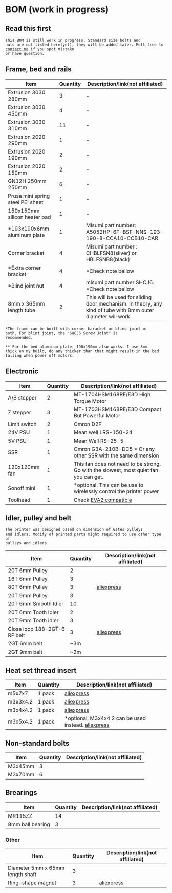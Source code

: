 # BOM (work in progress)

## Read this first
<code>This BOM is still work in progress. Standard size bolts and nuts are not listed here(yet), they will be added later. Fell free to [contact me](https://discord.gg/WZVP2HuAag) if you spot mistake or have question.</code>

## Frame, bed and rails

| Item | Quantity | Description/link(not affiliated) |
| --- | --- | --- |
| Extrusion 3030 280mm | 3 | - |
| Extrusion 3030 450mm  | 4 | - |
| Extrusion 3030 310mm  | 11 | - |
| Extrusion 2020 290mm  | 1 | - |
| Extrusion 2020 190mm  | 2 | - |
| Extrusion 2020 150mm  | 2 | - |
| GN12H 250mm 250mm  | 6 | - |
| Prusa mini spring steel PEI sheet  | 1 | - |
| 150x150mm silicon heater pad  | 1 | - |
| *193x190x6mm aluminum plate  | 1 | Misumi part number: A5052HP-6F-BSF-NNS-193-190-8-CCA10-CCB10-CAR |
| Corner bracket  | 4 | Misumi part number : CHBLFSN8(sliver) or HBLFSNB8(black) |
| *Extra corner bracket  | 4 | *Check note bellow |
| *Blind joint nut  | 4 | misumi part number SHCJ6. *Check note bellow |
| 8mm x 365mm length tube | 2 | This will be used for sliding door mechanism. In theory, any kind of tube with 8mm outer diameter will work |

<code>*The frame can be built with corner baracket or blind joint or both. For blint joint, the "SHCJ6 Screw Joint" is recommended.</code>

<code>** For the bed aluminum plate, 190x190mm also works. I use 8mm thick on my build, do any thicker than that might result in the bed falling when power off motors.</code>

## Electronic

| Item | Quantity | Description/link(not affiliated) |
| --- | --- | --- |
| A/B stepper | 2 | MT-1704HSM168RE/E3D High Torque Motor |
| Z stepper | 3 | MT-1703HSM168RE/E3D Compact But Powerful Motor |
| Limit switch | 2 | Omron D2F |
| 24V PSU | 1 | Mean well LRS-150-24  |
| 5V PSU | 1 | Mean Well RS-25-5  |
| SSR | 1 | Omron G3A-210B-DC5 * Or any other SSR with the same dimension  |
| 120x120mm fan | 1 | This fan does not need to be strong. Go with the slowest, most quiet fan you can get.  |
| Sonoff mini | 1 | *optional. This can be use to wirelessly control the printer power |
| Toolhead | 1 | Check [EVA2 compatible](https://main.eva-3d.page/) |



## Idler, pulley and belt

<code>The printer was designed based on dimension of Gates pylleys and idlers. Modify of printed parts might required to use other type of pulleys and idlers</code>

| Item | Quantity | Description/link(not affiliated) |
| --- | --- | --- |
| 20T 6mm Pulley | 2 |   |
| 16T 6mm Pulley | 3 |   |
| 80T 6mm Pulley | 3 | [aliexpress](https://www.aliexpress.com/item/1005001700640216.html) |
| 20T 9mm Pulley | 3 |   |
| 20T 6mm Smooth Idler | 10 |   |
| 20T 6mm Tooth Idler | 2 |   |
| 20T 9mm Tooth idler | 3 |   |
| Close loop  188-2GT-6 RF belt | 3 | [aliexpress](https://www.aliexpress.com/item/4000397043382.html) |
| 2GT 6mm belt | ~3m |   |
| 2GT 9mm belt | ~2m |   |


## Heat set thread insert

| Item | Quantity | Description/link(not affiliated) |
| --- | --- | --- |
| m5x7x7 | 1 pack  | [aliexpress](https://www.aliexpress.com/item/4000232990523.html?spm=a2g0s.9042311.0.0.27424c4dWNZpM9) |
| m3x3x4.2 | 1 pack | [aliexpress](https://www.aliexpress.com/item/4000955759713.html?spm=a2g0s.9042311.0.0.27424c4dmPejm9) |
| m3x4x4.2 | 1 pack | [aliexpress](https://www.aliexpress.com/item/4000955759713.html?spm=a2g0s.9042311.0.0.27424c4dmPejm9) |
| m3x5x4.2 | 1 pack | *optional, M3x4x4.2 can be used instead. [aliexpress](https://www.aliexpress.com/item/4000955759713.html?spm=a2g0s.9042311.0.0.27424c4dmPejm9) |


## Non-standard bolts

| Item | Quantity | Description/link(not affiliated) |
| --- | --- | --- |
| M3x45mm | 3 |   |
| M3x70mm | 6 |   |

## Brearings

| Item | Quantity | Description/link(not affiliated) |
| --- | --- | --- |
| MR115ZZ | 14 |   |
| 8mm ball bearing | 3 |   |


### Other

| Item | Quantity | Description/link(not affiliated) |
| --- | --- | --- |
| Diameter 5mm x 65mm length shaft | 3 |   |
| Ring-shape magnet | 3 | [aliexpress](https://www.aliexpress.com/item/32839397491.html) |

